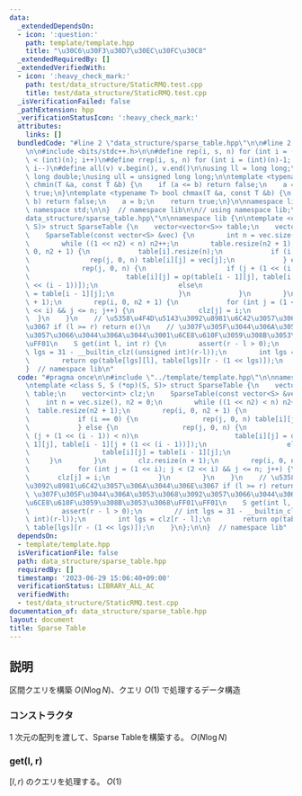 ```yaml
---
data:
  _extendedDependsOn:
  - icon: ':question:'
    path: template/template.hpp
    title: "\u30C6\u30F3\u30D7\u30EC\u30FC\u30C8"
  _extendedRequiredBy: []
  _extendedVerifiedWith:
  - icon: ':heavy_check_mark:'
    path: test/data_structure/StaticRMQ.test.cpp
    title: test/data_structure/StaticRMQ.test.cpp
  _isVerificationFailed: false
  _pathExtension: hpp
  _verificationStatusIcon: ':heavy_check_mark:'
  attributes:
    links: []
  bundledCode: "#line 2 \"data_structure/sparse_table.hpp\"\n\n#line 2 \"template/template.hpp\"\
    \n\n#include <bits/stdc++.h>\n\n#define rep(i, s, n) for (int i = (int)(s); i\
    \ < (int)(n); i++)\n#define rrep(i, s, n) for (int i = (int)(n)-1; i >= (int)(s);\
    \ i--)\n#define all(v) v.begin(), v.end()\n\nusing ll = long long;\nusing ld =\
    \ long double;\nusing ull = unsigned long long;\n\ntemplate <typename T> bool\
    \ chmin(T &a, const T &b) {\n    if (a <= b) return false;\n    a = b;\n    return\
    \ true;\n}\ntemplate <typename T> bool chmax(T &a, const T &b) {\n    if (a >=\
    \ b) return false;\n    a = b;\n    return true;\n}\n\nnamespace lib {\n\nusing\
    \ namespace std;\n\n}  // namespace lib\n\n// using namespace lib;\n#line 4 \"\
    data_structure/sparse_table.hpp\"\n\nnamespace lib {\n\ntemplate <class S, S (*op)(S,\
    \ S)> struct SparseTable {\n    vector<vector<S>> table;\n    vector<int> clz;\n\
    \    SparseTable(const vector<S> &vec) {\n        int n = vec.size(), n2 = 0;\n\
    \        while ((1 << n2) < n) n2++;\n        table.resize(n2 + 1);\n        rep(i,\
    \ 0, n2 + 1) {\n            table[i].resize(n);\n            if (i == 0) {\n \
    \               rep(j, 0, n) table[i][j] = vec[j];\n            } else {\n   \
    \             rep(j, 0, n) {\n                    if (j + (1 << (i - 1)) < n)\n\
    \                        table[i][j] = op(table[i - 1][j], table[i - 1][j + (1\
    \ << (i - 1))]);\n                    else\n                        table[i][j]\
    \ = table[i - 1][j];\n                }\n            }\n        }\n        clz.resize(n\
    \ + 1);\n        rep(i, 0, n2 + 1) {\n            for (int j = (1 << i); j < (2\
    \ << i) && j <= n; j++) {\n                clz[j] = i;\n            }\n      \
    \  }\n    }\n    // \u5358\u4F4D\u5143\u3092\u8981\u6C42\u3057\u306A\u3044\u306E\
    \u3067 if (l >= r) return e()\n    // \u307F\u305F\u3044\u306A\u3053\u3068\u3092\
    \u3057\u3066\u3044\u306A\u3044\u3001\u6CE8\u610F\u3059\u308B\u3053\u3068\uFF01\
    \uFF01\n    S get(int l, int r) {\n        assert(r - l > 0);\n        // int\
    \ lgs = 31 - __builtin_clz((unsigned int)(r-l));\n        int lgs = clz[r - l];\n\
    \        return op(table[lgs][l], table[lgs][r - (1 << lgs)]);\n    }\n};\n\n\
    }  // namespace lib\n"
  code: "#pragma once\n\n#include \"../template/template.hpp\"\n\nnamespace lib {\n\
    \ntemplate <class S, S (*op)(S, S)> struct SparseTable {\n    vector<vector<S>>\
    \ table;\n    vector<int> clz;\n    SparseTable(const vector<S> &vec) {\n    \
    \    int n = vec.size(), n2 = 0;\n        while ((1 << n2) < n) n2++;\n      \
    \  table.resize(n2 + 1);\n        rep(i, 0, n2 + 1) {\n            table[i].resize(n);\n\
    \            if (i == 0) {\n                rep(j, 0, n) table[i][j] = vec[j];\n\
    \            } else {\n                rep(j, 0, n) {\n                    if\
    \ (j + (1 << (i - 1)) < n)\n                        table[i][j] = op(table[i -\
    \ 1][j], table[i - 1][j + (1 << (i - 1))]);\n                    else\n      \
    \                  table[i][j] = table[i - 1][j];\n                }\n       \
    \     }\n        }\n        clz.resize(n + 1);\n        rep(i, 0, n2 + 1) {\n\
    \            for (int j = (1 << i); j < (2 << i) && j <= n; j++) {\n         \
    \       clz[j] = i;\n            }\n        }\n    }\n    // \u5358\u4F4D\u5143\
    \u3092\u8981\u6C42\u3057\u306A\u3044\u306E\u3067 if (l >= r) return e()\n    //\
    \ \u307F\u305F\u3044\u306A\u3053\u3068\u3092\u3057\u3066\u3044\u306A\u3044\u3001\
    \u6CE8\u610F\u3059\u308B\u3053\u3068\uFF01\uFF01\n    S get(int l, int r) {\n\
    \        assert(r - l > 0);\n        // int lgs = 31 - __builtin_clz((unsigned\
    \ int)(r-l));\n        int lgs = clz[r - l];\n        return op(table[lgs][l],\
    \ table[lgs][r - (1 << lgs)]);\n    }\n};\n\n}  // namespace lib"
  dependsOn:
  - template/template.hpp
  isVerificationFile: false
  path: data_structure/sparse_table.hpp
  requiredBy: []
  timestamp: '2023-06-29 15:06:40+09:00'
  verificationStatus: LIBRARY_ALL_AC
  verifiedWith:
  - test/data_structure/StaticRMQ.test.cpp
documentation_of: data_structure/sparse_table.hpp
layout: document
title: Sparse Table
---
```


## 説明

区間クエリを構築 $O(N\log N)$、クエリ $O(1)$ で処理するデータ構造

### コンストラクタ

$1$ 次元の配列を渡して、Sparse Tableを構築する。 $O(N\log N)$

### get(l, r)

$[l, r)$ のクエリを処理する。 $O(1)$